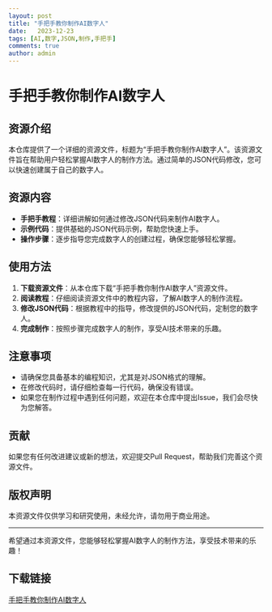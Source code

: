 ```yaml
---
layout: post
title: "手把手教你制作AI数字人"
date:   2023-12-23
tags: [AI,数字,JSON,制作,手把手]
comments: true
author: admin
---
```

# 手把手教你制作AI数字人

## 资源介绍

本仓库提供了一个详细的资源文件，标题为“手把手教你制作AI数字人”。该资源文件旨在帮助用户轻松掌握AI数字人的制作方法。通过简单的JSON代码修改，您可以快速创建属于自己的数字人。

## 资源内容

- **手把手教程**：详细讲解如何通过修改JSON代码来制作AI数字人。
- **示例代码**：提供基础的JSON代码示例，帮助您快速上手。
- **操作步骤**：逐步指导您完成数字人的创建过程，确保您能够轻松掌握。

## 使用方法

1. **下载资源文件**：从本仓库下载“手把手教你制作AI数字人”资源文件。
2. **阅读教程**：仔细阅读资源文件中的教程内容，了解AI数字人的制作流程。
3. **修改JSON代码**：根据教程中的指导，修改提供的JSON代码，定制您的数字人。
4. **完成制作**：按照步骤完成数字人的制作，享受AI技术带来的乐趣。

## 注意事项

- 请确保您具备基本的编程知识，尤其是对JSON格式的理解。
- 在修改代码时，请仔细检查每一行代码，确保没有错误。
- 如果您在制作过程中遇到任何问题，欢迎在本仓库中提出Issue，我们会尽快为您解答。

## 贡献

如果您有任何改进建议或新的想法，欢迎提交Pull Request，帮助我们完善这个资源文件。

## 版权声明

本资源文件仅供学习和研究使用，未经允许，请勿用于商业用途。

---

希望通过本资源文件，您能够轻松掌握AI数字人的制作方法，享受技术带来的乐趣！

## 下载链接

[手把手教你制作AI数字人](https://pan.quark.cn/s/07fe79030b7f)